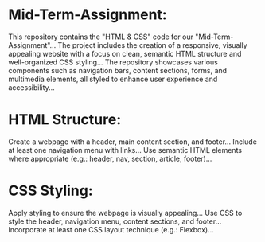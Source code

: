 # Mid-Term-Assignment:
This repository contains the "HTML &amp; CSS" code for our "Mid-Term-Assignment"...
The project includes the creation of a responsive, visually appealing website with a focus on clean, semantic HTML structure and well-organized CSS styling... 
The repository showcases various components such as navigation bars, content sections, forms, and multimedia elements, all styled to enhance user experience and accessibility...

# HTML Structure:
Create a webpage with a header, main content section, and footer...
Include at least one navigation menu with links...
Use semantic HTML elements where appropriate (e.g.: header, nav, section, article, footer)...

# CSS Styling:
Apply styling to ensure the webpage is visually appealing...
Use CSS to style the header, navigation menu, content sections, and footer...
Incorporate at least one CSS layout technique (e.g.: Flexbox)...
